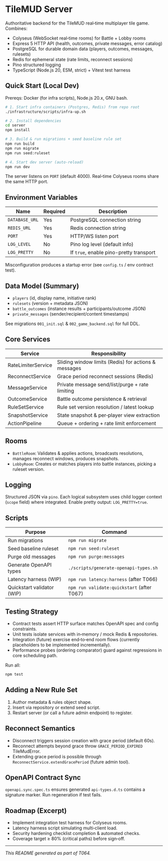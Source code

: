 # TileMUD Server

Authoritative backend for the TileMUD real‑time multiplayer tile game. Combines:

- Colyseus (WebSocket real‑time rooms) for Battle + Lobby rooms
- Express 5 HTTP API (health, outcomes, private messages, error catalog)
- PostgreSQL for durable domain data (players, outcomes, messages, rulesets)
- Redis for ephemeral state (rate limits, reconnect sessions)
- Pino structured logging
- TypeScript (Node.js 20, ESM, strict) + Vitest test harness

## Quick Start (Local Dev)

Prereqs: Docker (for infra scripts), Node.js 20.x, GNU bash.

```bash
# 1. Start infra containers (Postgres, Redis) from repo root
./infrastructure/scripts/infra-up.sh

# 2. Install dependencies
cd server
npm install

# 3. Build & run migrations + seed baseline rule set
npm run build
npm run migrate
npm run seed:ruleset

# 4. Start dev server (auto‑reload)
npm run dev
```

The server listens on `PORT` (default 4000). Real‑time Colyseus rooms share the same HTTP port.

## Environment Variables
| Name | Required | Description |
| ---- | -------- | ----------- |
| `DATABASE_URL` | Yes | PostgreSQL connection string |
| `REDIS_URL` | Yes | Redis connection string |
| `PORT` | Yes | HTTP/WS listen port |
| `LOG_LEVEL` | No  | Pino log level (default info) |
| `LOG_PRETTY` | No | If `true`, enable pino-pretty transport |

Misconfiguration produces a startup error (see `config.ts` / env contract test).

## Data Model (Summary)
- `players` (id, display name, initiative rank)
- `rulesets` (version + metadata JSON)
- `battle_outcomes` (instance results + participants/outcome JSON)
- `private_messages` (sender/recipient/content timestamps)

See migrations `001_init.sql` & `002_game_backend.sql` for full DDL.

## Core Services
| Service | Responsibility |
| ------- | -------------- |
| RateLimiterService | Sliding window limits (Redis) for actions & messages |
| ReconnectService | Grace period reconnect sessions (Redis) |
| MessageService | Private message send/list/purge + rate limiting |
| OutcomeService | Battle outcome persistence & retrieval |
| RuleSetService | Rule set version resolution / latest lookup |
| SnapshotService | State snapshot & per‑player view extraction |
| ActionPipeline | Queue + ordering + rate limit enforcement |

## Rooms
- `BattleRoom`: Validates & applies actions, broadcasts resolutions, manages reconnect windows, produces snapshots.
- `LobbyRoom`: Creates or matches players into battle instances, picking a ruleset version.

## Logging
Structured JSON via `pino`. Each logical subsystem uses child logger context (`scope` field) where integrated.
Enable pretty output: `LOG_PRETTY=true`.

## Scripts
| Purpose | Command |
| ------- | ------- |
| Run migrations | `npm run migrate` |
| Seed baseline ruleset | `npm run seed:ruleset` |
| Purge old messages | `npm run purge:messages` |
| Generate OpenAPI types | `./scripts/generate-openapi-types.sh` |
| Latency harness (WIP) | `npm run latency:harness` (after T066) |
| Quickstart validator (WIP) | `npm run validate:quickstart` (after T067) |

## Testing Strategy
- Contract tests assert HTTP surface matches OpenAPI spec and config constraints.
- Unit tests isolate services with in‑memory / mock Redis & repositories.
- Integration (future) exercise end‑to‑end room flows (currently placeholders to be implemented incrementally).
- Performance probes (ordering comparator) guard against regressions in core scheduling path.

Run all:
```bash
npm test
```

## Adding a New Rule Set
1. Author metadata & rules object shape.
2. Insert via repository or extend seed script.
3. Restart server (or call a future admin endpoint) to register.

## Reconnect Semantics
- Disconnect triggers session creation with grace period (default 60s).
- Reconnect attempts beyond grace throw `GRACE_PERIOD_EXPIRED` TileMudError.
- Extending grace period is possible through `ReconnectService.extendGracePeriod` (future admin tool).

## OpenAPI Contract Sync
`openapi.sync.spec.ts` ensures generated `api-types.d.ts` contains a signature marker. Run regeneration if test fails.

## Roadmap (Excerpt)
- Implement integration test harness for Colyseus rooms.
- Latency harness script simulating multi‑client load.
- Security hardening checklist completion & automated checks.
- Coverage target ≥ 80% (critical paths) before sign‑off.

---
*This README generated as part of T064.*
